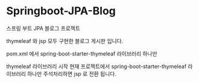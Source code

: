 # Springboot-JPA-Blog
스프링 부트 JPA 블로그 프로젝트

 thymeleaf 와 jsp 모두 구현한 블로그 게시판 입니다.
 
 pom.xml 에서 spring-boot-starter-thymeleaf 라이브러리 하나만 

 thymeleaf 라이브러리 시작 현재 프로젝트에서 spring-boot-starter-thymeleaf 라이브러리 하나만 
 주석처리하면 jsp 로 전환 됩니다.
 

		
<!-- 		 <dependency> 
			<groupId>org.springframework.boot</groupId> 
			<artifactId>spring-boot-starter-thymeleaf</artifactId> 
		</dependency> 
		 -->
